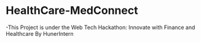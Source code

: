 # HealthCare-MedConnect
-This Project is under the Web Tech Hackathon: Innovate with Finance and Healthcare By HunerIntern
